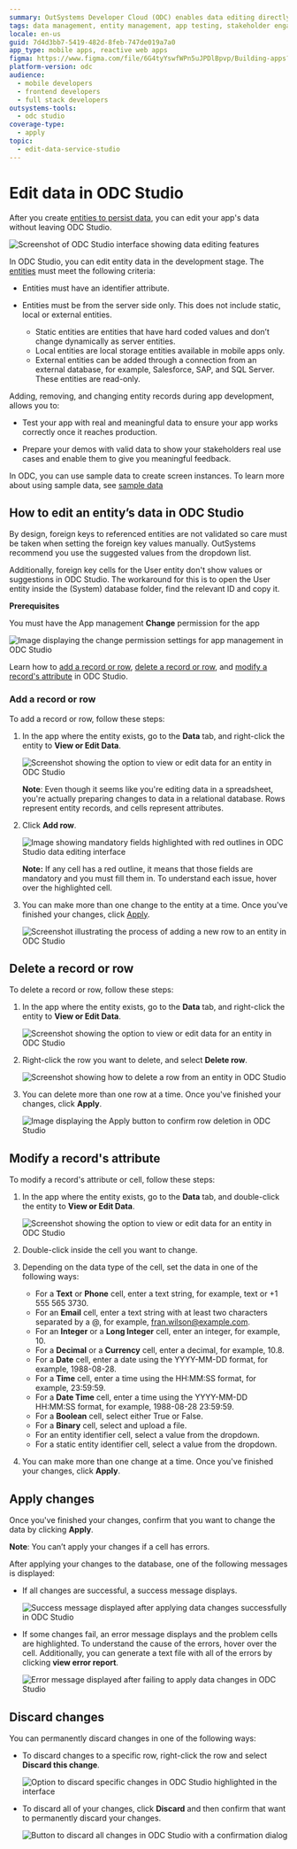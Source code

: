 ```yaml
---
summary: OutSystems Developer Cloud (ODC) enables data editing directly within ODC Studio, facilitating real-time app testing and stakeholder demonstrations.
tags: data management, entity management, app testing, stakeholder engagement, sample data
locale: en-us
guid: 7d4d3bb7-5419-482d-8feb-747de019a7a0
app_type: mobile apps, reactive web apps
figma: https://www.figma.com/file/6G4tyYswfWPn5uJPDlBpvp/Building-apps?type=design&node-id=4035%3A137&mode=design&t=3vXcogcuIh9sw9aQ-1
platform-version: odc
audience:
  - mobile developers
  - frontend developers
  - full stack developers
outsystems-tools:
  - odc studio
coverage-type:
  - apply
topic:
  - edit-data-service-studio
---
```


# Edit data in ODC Studio

After you create [entities to persist data](../data/modeling/entity-create.md), you can edit your app's data without leaving ODC Studio.

![Screenshot of ODC Studio interface showing data editing features](images/edit-data-odcs.png "Editing Data in ODC Studio Interface")

In ODC Studio, you can edit entity data in the development stage. The [entities](../data/modeling/entity.md) must meet the following criteria:

* Entities must have an identifier attribute.

* Entities must be from the server side only. This does not include static, local or external entities.

    * Static entities are entities that have hard coded values and don’t change dynamically as server entities.
    * Local entities are local storage entities available in mobile apps only.
    * External entities can be added through a connection from an external database, for example, Salesforce, SAP, and SQL Server. These entities are read-only.

Adding, removing, and changing entity records during app development, allows you to:

* Test your app with real and meaningful data to ensure your app works correctly once it reaches production.

* Prepare your demos with valid data to show your stakeholders real use cases and enable them to give you meaningful feedback.

In ODC, you can use sample data to create screen instances. To learn more about using sample data, see [sample data](../ui/screen-template/sample-data.md)

## How to edit an entity’s data in ODC Studio

<div class="info" markdown="1">

By design, foreign keys to referenced entities are not validated so care must be taken when setting the foreign key values manually. OutSystems recommend you use the suggested values from the dropdown list.

Additionally, foreign key cells for the User entity don't show values or suggestions in ODC Studio. The workaround for this is to open the User entity inside the (System) database folder, find the relevant ID and copy it.

</div>

**Prerequisites**

You must have the App management **Change** permission for the app

![Image displaying the change permission settings for app management in ODC Studio](images/edit-data-change-permission-odcs.png "App Management Change Permission in ODC Studio")

Learn how to [add a record or row](#add-a-record-or-row), [delete a record or row](#delete-a-record-or-row), and [modify a record's attribute](#modify-a-records-attribute) in ODC Studio.

### Add a record or row

To add a record or row, follow these steps:

1. In the app where the entity exists, go to the **Data** tab, and right-click the entity to **View or Edit Data**.

    ![Screenshot showing the option to view or edit data for an entity in ODC Studio](images/edit-data-view-edit-odcs.png "View or Edit Data Option in ODC Studio")

    **Note**: Even though it seems like you're editing data in a spreadsheet, you're actually preparing changes to data in a relational database. Rows represent entity records, and cells represent attributes.

1. Click **Add row**.

    ![Image showing mandatory fields highlighted with red outlines in ODC Studio data editing interface](images/edit-data-mandatory-fields-odcs.png "Mandatory Fields Highlighted in ODC Studio")

    **Note:** If any cell has a red outline, it means that those fields are mandatory and you must fill them in. To understand each issue, hover over the highlighted cell.

1. You can make more than one change to the entity at a time. Once you've finished your changes, click [Apply](#apply-changes).

    ![Screenshot illustrating the process of adding a new row to an entity in ODC Studio](images/edit-data-add-row-odcs.png "Adding a New Row in ODC Studio")

## Delete a record or row

To delete a record or row, follow these steps:

1. In the app where the entity exists, go to the **Data** tab, and right-click the entity to **View or Edit Data**.

    ![Screenshot showing the option to view or edit data for an entity in ODC Studio](images/edit-data-view-edit-odcs.png "View or Edit Data Option in ODC Studio")

1. Right-click the row you want to delete, and select **Delete row**.

    ![Screenshot showing how to delete a row from an entity in ODC Studio](images/edit-data-delete-row-odcs.png "Deleting a Row in ODC Studio")

1. You can delete more than one row at a time. Once you've  finished your changes, click **Apply**.

    ![Image displaying the Apply button to confirm row deletion in ODC Studio](images/edit-data-delete-row-apply-odcs.png "Applying Row Deletion in ODC Studio")

## Modify a record's attribute

To modify a record's attribute or cell, follow these steps:

1. In the app where the entity exists, go to the **Data** tab, and double-click the entity to **View or Edit Data**.

    ![Screenshot showing the option to view or edit data for an entity in ODC Studio](images/edit-data-view-edit-odcs.png "View or Edit Data Option in ODC Studio")

1. Double-click inside the cell you want to change.

1. Depending on the data type of the cell, set the data in one of the following ways:

    * For a **Text** or **Phone** cell, enter a text string, for example, text or +1 555 565 3730.
    * For an **Email** cell, enter a text string with at least two characters separated by a @, for example, <fran.wilson@example.com>.
    * For an **Integer** or a **Long Integer** cell, enter an integer, for example, 10.
    * For a **Decimal** or a **Currency** cell, enter a decimal, for example, 10.8.
    * For a **Date** cell, enter a date using the YYYY-MM-DD format, for example, 1988-08-28.
    * For a **Time** cell, enter a time using the HH:MM:SS format, for example, 23:59:59.
    * For a **Date Time** cell, enter a time using the YYYY-MM-DD HH:MM:SS format, for example, 1988-08-28 23:59:59.
    * For a **Boolean** cell, select either True or False.
    * For a **Binary** cell, select and upload a file.
    * For an entity identifier cell, select a value from the dropdown.
    * For a static entity identifier cell, select a value from the dropdown.

1. You can make more than one change at a time. Once you've finished your changes, click **Apply**.

## Apply changes

Once you've finished your changes, confirm that you want to change the data by clicking **Apply**.

**Note**: You can’t apply your changes if a cell has errors.

After applying your changes to the database, one of the following messages is displayed:

* If all changes are successful, a success message displays.

    ![Success message displayed after applying data changes successfully in ODC Studio](images/edit-data-changes-success-odcs.png "Successful Data Changes in ODC Studio")

* If some changes fail, an error message displays and the problem cells are highlighted. To understand the cause of the errors, hover over the cell. Additionally, you can generate a text file with all of the errors by clicking **view error report**.

    ![Error message displayed after failing to apply data changes in ODC Studio](images/edit-data-changes-failed-odcs.png "Failed Data Changes in ODC Studio")

## Discard changes

You can permanently discard changes in one of the following ways:

* To discard changes to a specific row, right-click the row and select **Discard this change**.

    ![Option to discard specific changes in ODC Studio highlighted in the interface](images/edit-data-discard-odcs.png "Discarding Changes in ODC Studio")

* To discard all of your changes, click **Discard** and then confirm that want to permanently discard your changes.

    ![Button to discard all changes in ODC Studio with a confirmation dialog](images/edit-data-discard-all-changes-odcs.png "Discarding All Changes in ODC Studio")
